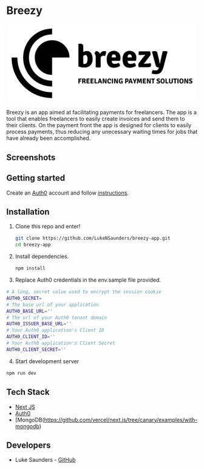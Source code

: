 # Breezy

<p align="center">
  <img src="public/Black logo - no background.png " width=500 />
</p>




Breezy is an app aimed at facilitating payments for freelancers. The app is a tool that enables freelancers to easily create invoices and send them to their clients. On the payment front the app is designed for clients to easily process payments, thus reducing any unecessary waiting times for jobs that have already been accomplished.


## Screenshots


## Getting started

Create an [Auth0](https://auth0.com/signup) account and follow [instructions](https://github.com/auth0/nextjs-auth0#getting-started).

## Installation

1. Clone this repo and enter!

   ```bash
   git clone https://github.com/LukeNSaunders/breezy-app.git
   cd breezy-app
   ```

2. Install dependencies.

   ```bash
   npm install
   ```
  

3. Replace Auth0 credentials in the env.sample file provided. 
```bash 
# A long, secret value used to encrypt the session cookie
AUTH0_SECRET=
# The base url of your application
AUTH0_BASE_URL=''
# The url of your Auth0 tenant domain
AUTH0_ISSUER_BASE_URL=''
# Your Auth0 application's Client ID
AUTH0_CLIENT_ID=''
# Your Auth0 application's Client Secret
AUTH0_CLIENT_SECRET=''
```

4. Start development server

```bash 
npm run dev 
```


## Tech Stack

* [Next JS](https://github.com/vercel/next.js/)
* [Auth0](https://github.com/auth0/nextjs-auth0)
* [MongoDB(https://github.com/vercel/next.js/tree/canary/examples/with-mongodb)



## Developers

* Luke Saunders - [GitHub](https://github.com/LukeNSaunders)
